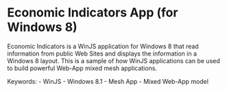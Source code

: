 Economic Indicators App (for Windows 8)
=======================================

Economic Indicators is a WinJS application for Windows 8 that read information from public Web Sites and displays the information in a Windows 8 layout.
This is a sample of how WinJS applications can be used to build powerful Web-App mixed mesh applications.

Keywords: 
	- WinJS
	- Windows 8.1
	- Mesh App
	- Mixed Web-App model